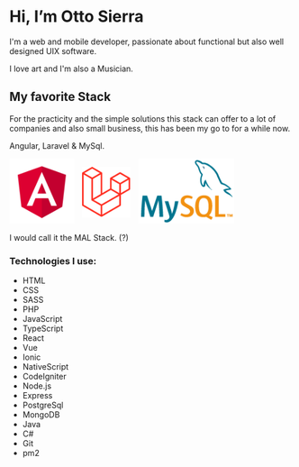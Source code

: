 # Hi, I’m Otto Sierra

I'm a web and mobile developer, passionate about functional but also well designed UIX software.

I love art and I'm also a Musician.

## My favorite Stack

For the practicity and the simple solutions this stack can offer to a lot of companies and also small business, this has been my go to for a while now.

Angular, Laravel & MySql.

<div>
  <img src="./assets/angular.svg" alt="alt text" title="image Title" height="115"/>
  <img src="./assets/laravel.min.svg" alt="alt text" title="image Title" height="90" style="padding: 10px"/>
  <img src="./assets/mysql.png" alt="alt text" title="image Title" height="115"/>
</div>


I would call it the MAL Stack. (?)

### Technologies I use:

* HTML
* CSS
* SASS
* PHP
* JavaScript
* TypeScript
* React
* Vue
* Ionic
* NativeScript
* CodeIgniter
* Node.js
* Express
* PostgreSql
* MongoDB
* Java
* C#
* Git
* pm2

<!---
ottodanielsierra/ottodanielsierra is a ✨ special ✨ repository because its `README.md` (this file) appears on your GitHub profile.
You can click the Preview link to take a look at your changes.
--->
